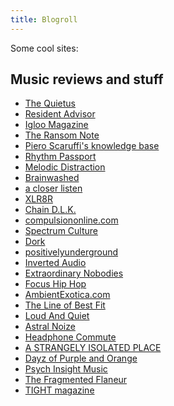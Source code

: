 ```yaml
---
title: Blogroll
---
```


Some cool sites:

## Music reviews and stuff

* [The Quietus](http://thequietus.com/)
* [Resident Advisor](https://www.residentadvisor.net/)
* [Igloo Magazine](http://igloomag.com/)
* [The Ransom Note](https://www.theransomnote.com/music/reviews/)
* [Piero Scaruffi's knowledge base](https://www.scaruffi.com/index.html)
* [Rhythm
  Passport](http://www.rhythmpassport.com/category/articles-and-reviews/album-review/)
* [Melodic Distraction](http://melodicdistraction.com/category/blog/)
* [Brainwashed](http://www.brainwashed.com/index.php)
* [a closer listen](https://acloserlisten.com/)
* [XLR8R](https://www.xlr8r.com/reviews)
* [Chain D.L.K.](http://chaindlk.com/reviews/?type=music)
* [compulsiononline.com](http://www.compulsiononline.com/index.htm)
* [Spectrum Culture](https://spectrumculture.com/category/music/)
* [Dork](https://www.readdork.com/reviews/)
* [positivelyunderground](https://positivelyunderground.wordpress.com/)
* [Inverted Audio](https://inverted-audio.com/review/)
* [Extraordinary Nobodies](https://extraordinarynobodies.net/)
* [Focus Hip Hop](https://focushiphop.com/)
* [AmbientExotica.com](http://www.ambientexotica.com/)
* [The Line of Best Fit](https://www.thelineofbestfit.com/reviews/albums)
* [Loud And Quiet](https://www.loudandquiet.com/reviews/)
* [Astral Noize](https://astralnoizeuk.com/category/reviews/)
* [Headphone Commute](https://headphonecommute.com/)
* [A STRANGELY ISOLATED
  PLACE](http://www.astrangelyisolatedplace.com/blog/category/Reviews)
* [Dayz of Purple and
  Orange](http://dayzofpurpleandorange.blogspot.com/search/label/Review)
* [Psych Insight Music](https://psychinsightmusic.com/)
* [The Fragmented Flaneur](https://fragmentedflaneur.com/)
* [TIGHT magazine](https://en.tight.media/)

